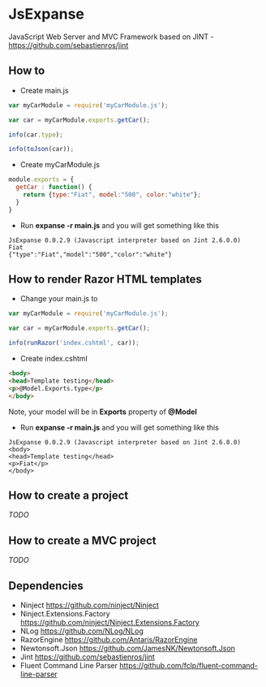 # JsExpanse
JavaScript Web Server and MVC Framework based on JINT - https://github.com/sebastienros/jint

## How to

* Create main.js
```javascript
var myCarModule = require('myCarModule.js');

var car = myCarModule.exports.getCar();

info(car.type);

info(toJson(car));
```

* Create myCarModule.js
```javascript
module.exports = {
  getCar : function() {
    return {type:"Fiat", model:"500", color:"white"};
  }
}
```
* Run __expanse -r main.js__ and you will get something like this
```
JsExpanse 0.0.2.9 (Javascript interpreter based on Jint 2.6.0.0)
Fiat
{"type":"Fiat","model":"500","color":"white"}
```
## How to render Razor HTML templates
* Change your main.js to
```javascript
var myCarModule = require('myCarModule.js');

var car = myCarModule.exports.getCar();

info(runRazor('index.cshtml', car));
```
* Create index.cshtml
```html
<body>
<head>Template testing</head>
<p>@Model.Exports.type</p>
</body>
```
Note, your model will be in __Exports__ property of __@Model__
* Run __expanse -r main.js__ and you will get something like this
```
JsExpanse 0.0.2.9 (Javascript interpreter based on Jint 2.6.0.0)
<body>
<head>Template testing</head>
<p>Fiat</p>
</body>
```
## How to create a project
*TODO*
## How to create a MVC project
*TODO*
## Dependencies
- Ninject https://github.com/ninject/Ninject
- Ninject.Extensions.Factory https://github.com/ninject/Ninject.Extensions.Factory
- NLog https://github.com/NLog/NLog
- RazorEngine https://github.com/Antaris/RazorEngine
- Newtonsoft.Json https://github.com/JamesNK/Newtonsoft.Json
- Jint https://github.com/sebastienros/jint
- Fluent Command Line Parser https://github.com/fclp/fluent-command-line-parser
